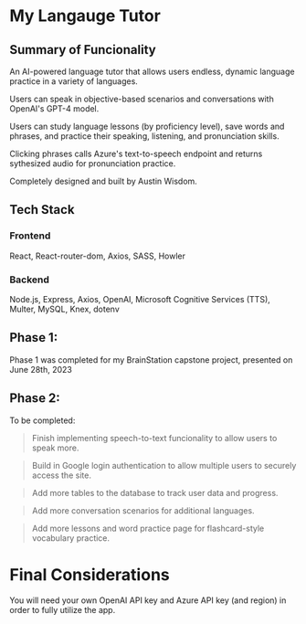 # My Langauge Tutor

## Summary of Funcionality

An AI-powered language tutor that allows users endless, dynamic language practice in a variety of languages. 

Users can speak in objective-based scenarios and conversations
with OpenAI's GPT-4 model.

Users can study language lessons (by proficiency level),
save words and phrases, and practice their speaking, listening, and pronunciation skills.

Clicking phrases calls Azure's text-to-speech endpoint and returns sythesized audio for pronunciation practice.

Completely designed and built by Austin Wisdom.

## Tech Stack

### Frontend

React, React-router-dom, Axios, SASS, Howler

### Backend

Node.js, Express, Axios, OpenAI, Microsoft Cognitive Services (TTS), Multer, MySQL, Knex, dotenv

## Phase 1:

Phase 1 was completed for my BrainStation capstone project, presented on June 28th, 2023

## Phase 2:

To be completed:

> Finish implementing speech-to-text funcionality to allow users to speak more.

> Build in Google login authentication to allow multiple users to securely access the site.

> Add more tables to the database to track user data and progress.

> Add more conversation scenarios for additional languages.

> Add more lessons and word practice page for flashcard-style vocabulary practice.


# Final Considerations

You will need your own OpenAI API key and Azure API key (and region) in order to fully utilize the app.



